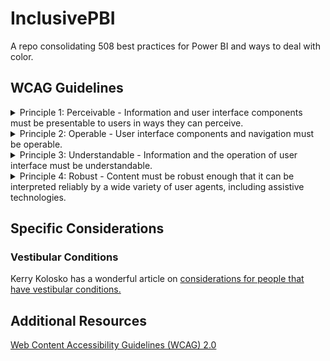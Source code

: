 # InclusivePBI
A repo consolidating 508 best practices for Power BI and ways to deal with color.

## WCAG Guidelines

<details>
<summary> Principle 1: Perceivable - Information and user interface components must be presentable to users in ways they can perceive. </summary><br />

* Guideline 1.1 Text Alternatives: Provide text alternatives for any non-text content so that it can be changed into other forms people need, such as large print, braille, speech, symbols or simpler language.<br />
* Guideline 1.2 Time-based Media: Provide alternatives for time-based media.<br />
* Guideline 1.3 Adaptable: Create content that can be presented in different ways (for example simpler layout) without losing information or structure.<br />
* Guideline 1.4 Distinguishable: Make it easier for users to see and hear content including separating foreground from background.
</details>

<details>
<summary> Principle 2: Operable - User interface components and navigation must be operable.</summary> 
<br />
* Guideline 2.1 Keyboard Accessible: Make all functionality available from a keyboard.<br />
* Guideline 2.2 Enough Time: Provide users enough time to read and use content.<br />
* Guideline 2.3 Seizures: Do not design content in a way that is known to cause seizures.<br />
* Guideline 2.4 Navigable: Provide ways to help users navigate, find content, and determine where they are.
</details>

<details>
<summary> Principle 3: Understandable - Information and the operation of user interface must be understandable. </summary>
<br />
* Guideline 3.1 Readable: Make text content readable and understandable.<br />
* Guideline 3.2 Predictable: Make Web pages appear and operate in predictable ways.<br />
* Guideline 3.3 Input Assistance: Help users avoid and correct mistakes.
</details>

<details>
<summary> Principle 4: Robust - Content must be robust enough that it can be interpreted reliably by a wide variety of user agents, including assistive technologies. </summary> 
<br />
* Guideline 4.1 Compatible: Maximize compatibility with current and future user agents, including assistive technologies.
</details>

##  Specific Considerations 

### Vestibular Conditions

Kerry Kolosko has a wonderful article on [considerations for people that have vestibular conditions.](https://kerrykolosko.com/drop-the-drop-shadows/)


## Additional Resources
[Web Content Accessibility Guidelines (WCAG) 2.0](https://www.w3.org/TR/WCAG20/)

